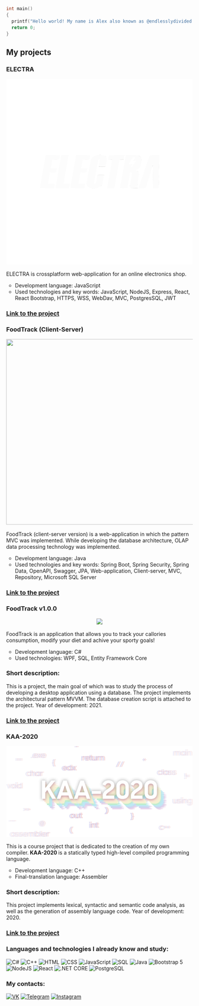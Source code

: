 ```c++
int main()
{
  printf("Hello world! My name is Alex also known as @endlesslydivided. Welcome to my github page and have a great day!");
  return 0;
}
```
## My projects

### ELECTRA

<p align="center">
 <img   width="850" height="500" src="https://github.com/endlesslydivided/NODEJS-ELECTRA/blob/main/react_client/src/assets/ELECTRA.svg" />
</p>

<p>
ELECTRA is crossplatform web-application for an online electronics shop.
</p>   
  
<ul  type="circle">
<li> Development language: JavaScript</li>
<li> Used technologies and key words: JavaScript, NodeJS, Express, React, React Bootstrap, HTTPS, WSS, WebDav, MVC, PostgresSQL, JWT</li>
</ul>

### <a href="https://github.com/endlesslydivided/NODEJS-ELECTRA">Link to the project </a>

### FoodTrack (Client-Server)

<p align="center">
 <img   width="850" height="500" src="https://github.com/endlesslydivided/FoodTrack-Spring-MTOPIL/blob/main/%D0%A1%D0%BA%D1%80%D0%B8%D0%BD%D1%88%D0%BE%D1%82%D1%8B/logo.png" />
</p>

<p>
FoodTrack (client-server version) is a web-application in which the pattern MVC was implemented. While developing the database architecture, OLAP data processing technology was implemented.
</p>   
  
<ul  type="circle">
<li> Development language: Java</li>
<li> Used technologies and key words: Spring Boot, Spring Security, Spring Data, OpenAPI, Swagger, JPA, Web-application, Client-server, MVC, Repository, Microsoft SQL Server</li>
</ul>

### <a href="https://github.com/endlesslydivided/FoodTrack-Spring-MTOPIL">Link to the project </a>

### FoodTrack v1.0.0

<p align="center">
 <img   width="550" src="https://github.com/endlesslydivided/FoodTrack-OOP-Course_project/blob/main/FoodTrack/Resources/foodTrackSplash.png" />
</p>

<p>
FoodTrack is an application that allows you to track your callories consumption, modify your diet and achive your sporty goals! 
</p>  
  
<ul  type="circle">
<li> Development language: C#</li>
<li> Used technologies: WPF, SQL, Entity Framework Core </li>
</ul>


  
### Short description: 
This is a project, the main goal of which was to study the process of developing a desktop application using a database. The project implements the architectural pattern MVVM. The database creation script is attached to the project. Year of development: 2021.

### <a href="https://github.com/endlesslydivided/FoodTrack-OOP-Course_project">Link to the project </a>


### KAA-2020 

<p align="center">
 <img   width="550" src="https://github.com/endlesslydivided/KAA-2020/blob/master/KAA-2020.png" />
</p>

<p >This is a course project that is dedicated to the creation of my own compiler.<b> KAA-2020 </b>   is a statically typed high-level compiled programming language.</p>


<ul   type="circle">
<li> Development language: C++</li>
<li> Final-translation language: Assembler</li>
</ul>

### Short description: 
This project implements lexical, syntactic and semantic code analysis, as well as the generation of assembly language code. Year of development: 2020.

###  <a href="https://github.com/endlesslydivided/KAA-2020 ">Link to the project </a>



### Languages and technologies I already know and study:
![C#](https://img.shields.io/badge/-C%23-090909?style=for-the-badge&logo=visual-studio&logoColor=93329e)
![C++](https://img.shields.io/badge/-C%2b%2b-090909?style=for-the-badge&logo=c%2b%2b&logoColor=b4aee8)
![HTML](https://img.shields.io/badge/-HTML-090909?style=for-the-badge&logo=html5&)
![CSS](https://img.shields.io/badge/-CSS-090909?style=for-the-badge&logo=CSS3)
![JavaScript](https://img.shields.io/badge/-JavaScript-090909?style=for-the-badge&logo=javascript)
![SQL](https://img.shields.io/badge/-MSSQL-090909?style=for-the-badge&logo=microsoft-sql-server&logoColor=e40017)
![Java](https://img.shields.io/badge/-Java-090909?style=for-the-badge&logo=java&logoColor=ff7844)
![Bootstrap 5](https://img.shields.io/badge/-Bootstrap_5-090909?style=for-the-badge&logo=bootstrap&logoColor=ff7844)
![NodeJS](https://img.shields.io/badge/-NodeJS-090909?style=for-the-badge&logo=node.js)
![React](https://img.shields.io/badge/-React-090909?style=for-the-badge&logo=react)
![.NET CORE](https://img.shields.io/badge/-.NET_CORE-090909?style=for-the-badge&logo=.net)
![PostgreSQL](https://img.shields.io/badge/-PostgreSQL-090909?style=for-the-badge&logo=postgreSQL)


### My contacts:
[![VK](https://img.shields.io/static/v1?label=&message=VK&color=black&style=for-the-badge&logo=vk&logoColor=blue&labelColor=black)](https://vk.com/endlesslydivided)
[![Telegram](https://img.shields.io/static/v1?label=&message=TELEGRAM&color=black&style=for-the-badge&logo=telegram)](https://t.me/endlesslydivided)
[![Instagram](https://img.shields.io/static/v1?label=&message=INSTAGRAM&color=black&style=for-the-badge&logo=instagram&logoColor=BA55D3&labelColor=black)](https://www.instagram.com/endlesslydivided/)

